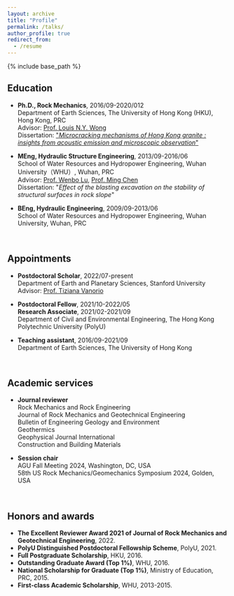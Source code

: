 ```yaml
---
layout: archive
title: "Profile"
permalink: /talks/
author_profile: true
redirect_from:
  - /resume
---
```


{% include base_path %}

## Education
* <b>Ph.D., Rock Mechanics</b>, 2016/09-2020/012   
  Department of Earth Sciences, The University of Hong Kong (HKU), Hong Kong, PRC   
  Advisor: [Prof. Louis N.Y. Wong](https://www.earthsciences.hku.hk/people/academic_staff/77/?back=af3a6f1ace1fc32210286eb66ab8ef53)     
  Dissertation: ["<i>Microcracking mechanisms of Hong Kong granite : insights from acoustic emission and microscopic observation</i>"](https://www.researchgate.net/publication/354544340_Microcracking_mechanisms_of_Hong_Kong_granite_Insights_from_acoustic_emission_and_microscopic_observation)  
  
* <b>MEng, Hydraulic Structure Engineering</b>, 2013/09-2016/06   
  School of Water Resources and Hydropower Engineering, Wuhan University（WHU）, Wuhan, PRC     
  Advisor: [Prof. Wenbo Lu](https://swrh.whu.edu.cn/info/1087/3084.htm), [Prof. Ming Chen](https://swrh.whu.edu.cn/info/1087/3096.htm)      
  Dissertation: "<i>Effect of the blasting excavation on the stability of structural surfaces in rock slope</i>"  
  
* <b>BEng, Hydraulic Engineering</b>, 2009/09-2013/06   
  School of Water Resources and Hydropower Engineering, Wuhan University, Wuhan, PRC    
<br>

## Appointments
* <b>Postdoctoral Scholar</b>, 2022/07-present  
  Department of Earth and Planetary Sciences, Stanford University   
  Advisor: [Prof. Tiziana Vanorio](https://profiles.stanford.edu/tiziana-vanorio?releaseVersion=10.8.0)  

* <b>Postdoctoral Fellow</b>, 2021/10-2022/05  
  <b>Research Associate</b>, 2021/02-2021/09  
  Department of Civil and Environmental Engineering, The Hong Kong Polytechnic University (PolyU)   

* <b>Teaching assistant</b>, 2016/09-2021/09  
  Department of Earth Sciences, The University of Hong Kong 
<br>      

## Academic services
  
* <b>Journal reviewer</b>  
  Rock Mechanics and Rock Engineering  
  Journal of Rock Mechanics and Geotechnical Engineering  
  Bulletin of Engineering Geology and Environment  
  Geothermics  
  Geophysical Journal International  
  Construction and Building Materials  

* <b>Session chair</b>  
  AGU Fall Meeting 2024, Washington, DC, USA  
  58th US Rock Mechanics/Geomechanics Symposium 2024, Golden, USA   
<br>

## Honors and awards
* <b>The Excellent Reviewer Award 2021 of Journal of Rock Mechanics and Geotechnical Engineering</b>, 2022.
* <b>PolyU Distinguished Postdoctoral Fellowship Scheme</b>, PolyU, 2021.
* <b>Full Postgraduate Scholarship</b>, HKU, 2016.
* <b>Outstanding Graduate Award (Top 1%)</b>, WHU, 2016.
* <b>National Scholarship for Graduate (Top 1%)</b>, Ministry of Education, PRC, 2015.
* <b>First-class Academic Scholarship</b>, WHU, 2013-2015.